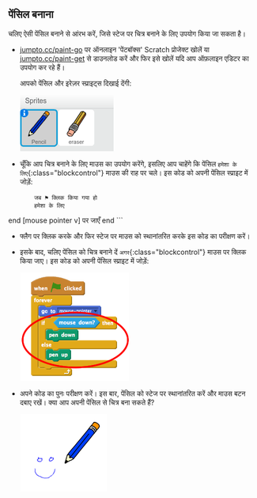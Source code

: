 ## पेंसिल बनाना

चलिए ऐसी पेंसिल बनाने से आंरभ करें, जिसे स्टेज पर चित्र बनाने के लिए उपयोग किया जा सकता है।



+ <a href="http://jumpto.cc/paint-go" target="_blank">jumpto.cc/paint-go</a> पर ऑनलाइन 'पेंटबॉक्स' Scratch प्रोजेक्ट खोलें या <a href="http://jumpto.cc/paint-get" target="_blank">jumpto.cc/paint-get</a> से डाउनलोड करें और फिर इसे खोलें यदि आप ऑफ़लाइन एडिटर का उपयोग कर रहे हैं।

	आपको पेंसिल और इरेज़र स्प्राइट्स दिखाई देंगी:

	![screenshot](images/paint-starter.png)	

+ चूँकि आप चित्र बनाने के लिए माउस का उपयोग करेंगे, इसलिए आप चाहेंगे कि पेंसिल `हमेशा के लिए`{:class="blockcontrol"} माउस की राह पर चले। इस कोड को अपनी पेंसिल स्प्राइट में जोड़ें:

	```blocks
		जब ⚑ क्लिक किया गया हो
		हमेशा के लिए
end
		  [mouse pointer v] पर जाएँ
		end
	```

+ फ्लैग पर क्लिक करके और फिर स्टेज पर माउस को स्थानांतरित करके इस कोड का परीक्षण करें। 

+ इसके बाद, चलिए पेंसिल को चित्र बनाने दें `अगर`{:class="blockcontrol"} माउस पर क्लिक किया जाए। इस कोड को अपनी पेंसिल स्प्राइट में जोड़ें:

	![screenshot](images/paint-pencil-draw-code.png)	

+ अपने कोड का पुनः परीक्षण करें। इस बार, पेंसिल को स्टेज पर स्थानांतरित करें और माउस बटन दबाए रखें। क्या आप अपनी पेंसिल से चित्र बना सकते हैं?

	![screenshot](images/paint-draw.png)
	



